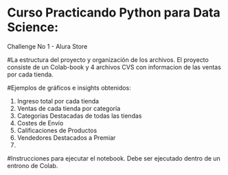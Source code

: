# Curso Practicando Python para Data Science: 
Challenge No 1 - Alura Store

#La estructura del proyecto y organización de los archivos.
El proyecto consiste de un Colab-book y 4 archivos CVS con informacion de las ventas por cada tienda. 

#Ejemplos de gráficos e insights obtenidos:
1. Ingreso total por cada tienda
2. Ventas de cada tienda por categoría
3. Categorias Destacadas de todas las tiendas
4. Costes de Envío
5. Calificaciones de Productos
6. Vendedores Destacados a Premiar
7. 
#Instrucciones para ejecutar el notebook.
Debe ser ejecutado dentro de un entrono de Colab.
